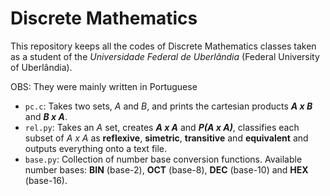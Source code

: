 # Discrete Mathematics

This repository keeps all the codes of Discrete Mathematics classes taken as a student of the _Universidade Federal de Uberlândia_ (Federal University of Uberlândia).

OBS: They were mainly written in Portuguese

- `pc.c`: Takes two sets, _A_ and _B_, and prints the cartesian products **_A x B_** and **_B x A_**.
- `rel.py`: Takes an _A_ set, creates **_A x A_** and **_P(A x A)_**, classifies each subset of _A x A_ as **reflexive**, **simetric**, **transitive** and **equivalent** and outputs everything onto a text file.
- `base.py`: Collection of number base conversion functions. Available number bases: **BIN** (base-2), **OCT** (base-8), **DEC** (base-10) and **HEX** (base-16).
